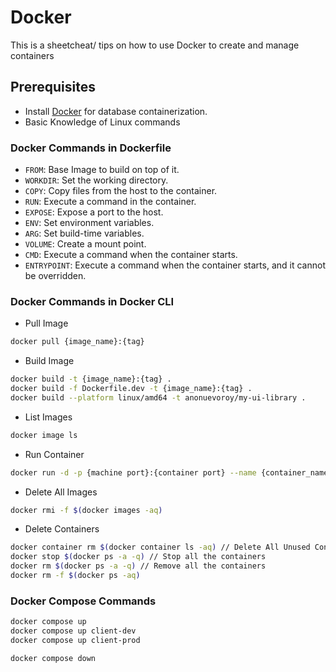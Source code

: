 # Docker 

This is a sheetcheat/ tips on how to use Docker to create and manage containers

## Prerequisites

- Install [Docker](https://www.docker.com/products/docker-desktop/) for database containerization.
- Basic Knowledge of Linux commands

### Docker Commands in Dockerfile

- `FROM`: Base Image to build on top of it.
- `WORKDIR`: Set the working directory. 
- `COPY`: Copy files from the host to the container.
- `RUN`: Execute a command in the container.
- `EXPOSE`: Expose a port to the host. 
- `ENV`: Set environment variables.
- `ARG`: Set build-time variables.
- `VOLUME`: Create a mount point.
- `CMD`: Execute a command when the container starts.
- `ENTRYPOINT`: Execute a command when the container starts, and it cannot be overridden.

### Docker Commands in Docker CLI

- Pull Image
```bash
docker pull {image_name}:{tag} 
```

- Build Image
```bash
docker build -t {image_name}:{tag} .
docker build -f Dockerfile.dev -t {image_name}:{tag} .
docker build --platform linux/amd64 -t anonuevoroy/my-ui-library .
```

- List Images
```bash
docker image ls
```

- Run Container
```bash
docker run -d -p {machine port}:{container port} --name {container_name} {image_name}:{tag}
```

- Delete All Images
```bash
docker rmi -f $(docker images -aq)
```

- Delete Containers
```bash
docker container rm $(docker container ls -aq) // Delete All Unused Containers
docker stop $(docker ps -a -q) // Stop all the containers
docker rm $(docker ps -a -q) // Remove all the containers
docker rm -f $(docker ps -aq)
```

### Docker Compose Commands
```bash
docker compose up
docker compose up client-dev
docker compose up client-prod

docker compose down

```
